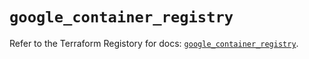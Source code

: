 # `google_container_registry`

Refer to the Terraform Registory for docs: [`google_container_registry`](https://registry.terraform.io/providers/hashicorp/google/4.84.0/docs/resources/container_registry).
